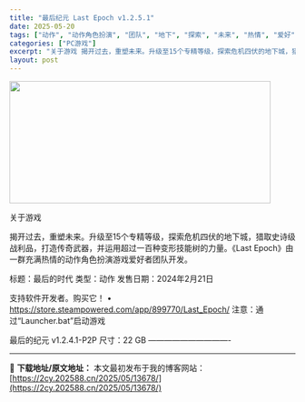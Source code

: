 ```yaml
---
title: "最后纪元 Last Epoch v1.2.5.1"
date: 2025-05-20
tags: ["动作", "动作角色扮演", "团队", "地下", "探索", "未来", "热情", "爱好", "角色", "角色扮演"]
categories: ["PC游戏"]
excerpt: "关于游戏 揭开过去，重塑未来。升级至15个专精等级，探索危机四伏的地下城，猎取史诗级战利品，打造传奇武器，并运用超过一百种变形技能树的力量。《Last Epoch》由一群充满热情的动作角色扮演游戏爱好者团队开发。 标题：最后的时代 类型：动作 发售日期：2024年2月21日 支持软件开发者。购买它！&hellip;"
layout: post
---
```


<img src="https://2cy.202588.cn/wp-content/uploads/2025/05/2025052003114559.webp" alt="" width="460" height="215" class="aligncenter size-full wp-image-13660" />

关于游戏

揭开过去，重塑未来。升级至15个专精等级，探索危机四伏的地下城，猎取史诗级战利品，打造传奇武器，并运用超过一百种变形技能树的力量。《Last Epoch》由一群充满热情的动作角色扮演游戏爱好者团队开发。

标题：最后的时代
类型：动作
发售日期：2024年2月21日

支持软件开发者。购买它！
• https://store.steampowered.com/app/899770/Last_Epoch/
注意：通过“Launcher.bat”启动游戏

最后的纪元 v1.2.4.1-P2P
尺寸：22 GB
——————————- 

---
📖 **下载地址/原文地址：** 本文最初发布于我的博客网站：[https://2cy.202588.cn/2025/05/13678/](https://2cy.202588.cn/2025/05/13678/)
